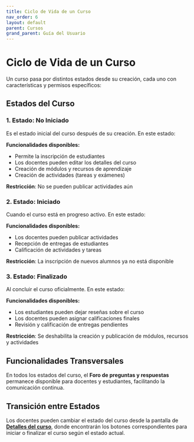 ```yaml
---
title: Ciclo de Vida de un Curso
nav_order: 6
layout: default
parent: Cursos
grand_parent: Guía del Usuario
---
```


# Ciclo de Vida de un Curso

Un curso pasa por distintos estados desde su creación, cada uno con características y permisos específicos:

## Estados del Curso

### 1. Estado: No Iniciado

Es el estado inicial del curso después de su creación. En este estado:

**Funcionalidades disponibles:**

- Permite la inscripción de estudiantes
- Los docentes pueden editar los detalles del curso
- Creación de módulos y recursos de aprendizaje
- Creación de actividades (tareas y exámenes)

**Restricción**: No se pueden publicar actividades aún

### 2. Estado: Iniciado

Cuando el curso está en progreso activo. En este estado:

**Funcionalidades disponibles:**

- Los docentes pueden publicar actividades
- Recepción de entregas de estudiantes
- Calificación de actividades y tareas

**Restricción**: La inscripción de nuevos alumnos ya no está disponible

### 3. Estado: Finalizado

Al concluir el curso oficialmente. En este estado:

**Funcionalidades disponibles:**

- Los estudiantes pueden dejar reseñas sobre el curso
- Los docentes pueden asignar calificaciones finales
- Revisión y calificación de entregas pendientes

**Restricción**: Se deshabilita la creación y publicación de módulos, recursos y actividades

## Funcionalidades Transversales

En todos los estados del curso, el **Foro de preguntas y respuestas** permanece disponible para docentes y estudiantes, facilitando la comunicación continua.

## Transición entre Estados

Los docentes pueden cambiar el estado del curso desde la pantalla de [**Detalles del curso**](../details), donde encontrarán los botones correspondientes para iniciar o finalizar el curso según el estado actual.

